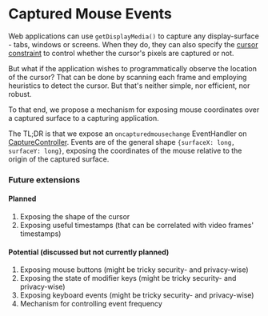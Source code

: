 # Captured Mouse Events

Web applications can use `getDisplayMedia()` to capture any display-surface - tabs, windows or screens.
When they do, they can also specify the [cursor constraint](https://www.w3.org/TR/screen-capture/#dfn-cursor) to control whether the cursor's pixels are captured or not.

But what if the application wishes to programmatically observe the location of the cursor?
That can be done by scanning each frame and employing heuristics to detect the cursor.
But that's neither simple, nor efficient, nor robust.

To that end, we propose a mechanism for exposing mouse coordinates over a captured surface to a capturing application.

The TL;DR is that we expose an `oncapturedmousechange` EventHandler on [CaptureController](https://www.w3.org/TR/screen-capture/#dom-capturecontroller).
Events are of the general shape `{surfaceX: long, surfaceY: long}`, exposing the coordinates of the mouse relative to the origin of the captured surface.

### Future extensions
#### Planned
1. Exposing the shape of the cursor
2. Exposing useful timestamps (that can be correlated with video frames' timestamps)

#### Potential (discussed but not currently planned)
1. Exposing mouse buttons (might be tricky security- and privacy-wise)
2. Exposing the state of modifier keys (might be tricky security- and privacy-wise)
3. Exposing keyboard events (might be tricky security- and privacy-wise)
4. Mechanism for controlling event frequency
